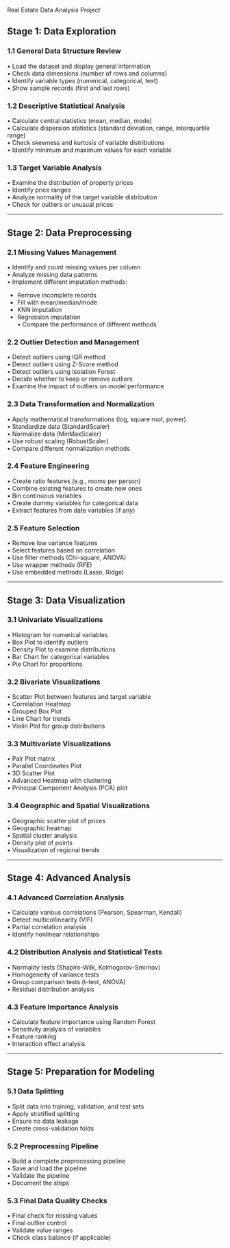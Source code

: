 Real Estate Data Analysis Project

## Stage 1: Data Exploration

### 1.1 General Data Structure Review
• Load the dataset and display general information  
• Check data dimensions (number of rows and columns)  
• Identify variable types (numerical, categorical, text)  
• Show sample records (first and last rows)  

### 1.2 Descriptive Statistical Analysis
• Calculate central statistics (mean, median, mode)  
• Calculate dispersion statistics (standard deviation, range, interquartile range)  
• Check skewness and kurtosis of variable distributions  
• Identify minimum and maximum values for each variable  

### 1.3 Target Variable Analysis
• Examine the distribution of property prices  
• Identify price ranges  
• Analyze normality of the target variable distribution  
• Check for outliers or unusual prices  

---

## Stage 2: Data Preprocessing

### 2.1 Missing Values Management
• Identify and count missing values per column  
• Analyze missing data patterns  
• Implement different imputation methods:  
  - Remove incomplete records  
  - Fill with mean/median/mode  
  - KNN imputation  
  - Regression imputation  
• Compare the performance of different methods  

### 2.2 Outlier Detection and Management
• Detect outliers using IQR method  
• Detect outliers using Z-Score method  
• Detect outliers using Isolation Forest  
• Decide whether to keep or remove outliers  
• Examine the impact of outliers on model performance  

### 2.3 Data Transformation and Normalization
• Apply mathematical transformations (log, square root, power)  
• Standardize data (StandardScaler)  
• Normalize data (MinMaxScaler)  
• Use robust scaling (RobustScaler)  
• Compare different normalization methods  

### 2.4 Feature Engineering
• Create ratio features (e.g., rooms per person)  
• Combine existing features to create new ones  
• Bin continuous variables  
• Create dummy variables for categorical data  
• Extract features from date variables (if any)  

### 2.5 Feature Selection
• Remove low variance features  
• Select features based on correlation  
• Use filter methods (Chi-square, ANOVA)  
• Use wrapper methods (RFE)  
• Use embedded methods (Lasso, Ridge)  

---

## Stage 3: Data Visualization

### 3.1 Univariate Visualizations
• Histogram for numerical variables  
• Box Plot to identify outliers  
• Density Plot to examine distributions  
• Bar Chart for categorical variables  
• Pie Chart for proportions  

### 3.2 Bivariate Visualizations
• Scatter Plot between features and target variable  
• Correlation Heatmap  
• Grouped Box Plot  
• Line Chart for trends  
• Violin Plot for group distributions  

### 3.3 Multivariate Visualizations
• Pair Plot matrix  
• Parallel Coordinates Plot  
• 3D Scatter Plot  
• Advanced Heatmap with clustering  
• Principal Component Analysis (PCA) plot  

### 3.4 Geographic and Spatial Visualizations
• Geographic scatter plot of prices  
• Geographic heatmap  
• Spatial cluster analysis  
• Density plot of points  
• Visualization of regional trends  

---

## Stage 4: Advanced Analysis

### 4.1 Advanced Correlation Analysis
• Calculate various correlations (Pearson, Spearman, Kendall)  
• Detect multicollinearity (VIF)  
• Partial correlation analysis  
• Identify nonlinear relationships  

### 4.2 Distribution Analysis and Statistical Tests
• Normality tests (Shapiro-Wilk, Kolmogorov-Smirnov)  
• Homogeneity of variance tests  
• Group comparison tests (t-test, ANOVA)  
• Residual distribution analysis  

### 4.3 Feature Importance Analysis
• Calculate feature importance using Random Forest  
• Sensitivity analysis of variables  
• Feature ranking  
• Interaction effect analysis  

---

## Stage 5: Preparation for Modeling

### 5.1 Data Splitting
• Split data into training, validation, and test sets  
• Apply stratified splitting  
• Ensure no data leakage  
• Create cross-validation folds  

### 5.2 Preprocessing Pipeline
• Build a complete preprocessing pipeline  
• Save and load the pipeline  
• Validate the pipeline  
• Document the steps  

### 5.3 Final Data Quality Checks
• Final check for missing values  
• Final outlier control  
• Validate value ranges  
• Check class balance (if applicable)  

